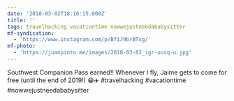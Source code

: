 ```yaml
---
date: '2018-03-02T18:16:15.000Z'
title: ''
tags: travelhacking vacationtime nowwejustneedababysitter
mf-syndication:
  - 'https://www.instagram.com/p/Bf1J9brBTsg/'
mf-photo:
  - 'https://juanpinto.me/images/2018-03-02_igr-uusq-u.jpg'
---
```

Southwest Companion Pass earned!! Whenever I fly, Jaime gets to come for free (until the end of 2019!) 😁✈️ #travelhacking #vacationtime #nowwejustneedababysitter
